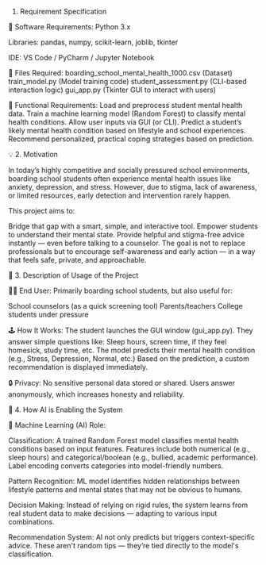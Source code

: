 1. Requirement Specification

🔧 Software Requirements: Python 3.x

Libraries: pandas, numpy, scikit-learn, joblib, tkinter

IDE: VS Code / PyCharm / Jupyter Notebook

📂 Files Required:
boarding_school_mental_health_1000.csv (Dataset)
train_model.py (Model training code)
student_assessment.py (CLI-based interaction logic)
gui_app.py (Tkinter GUI to interact with users)

🧠 Functional Requirements:
Load and preprocess student mental health data.
Train a machine learning model (Random Forest) to classify mental health conditions.
Allow user inputs via GUI (or CLI).
Predict a student’s likely mental health condition based on lifestyle and school experiences.
Recommend personalized, practical coping strategies based on prediction.


💡 2. Motivation

In today’s highly competitive and socially pressured school environments, boarding school students often experience mental health issues like anxiety, depression, and stress. However, due to stigma, lack of awareness, or limited resources, early detection and intervention rarely happen.

This project aims to:

Bridge that gap with a smart, simple, and interactive tool.
Empower students to understand their mental state.
Provide helpful and stigma-free advice instantly — even before talking to a counselor.
The goal is not to replace professionals but to encourage self-awareness and early action — in a way that feels safe, private, and approachable.


🧪 3. Description of Usage of the Project

👨‍🎓 End User:
Primarily boarding school students, but also useful for:

School counselors (as a quick screening tool)
Parents/teachers
College students under pressure

🕹️ How It Works:
The student launches the GUI window (gui_app.py).
They answer simple questions like:
Sleep hours, screen time, if they feel homesick, study time, etc.
The model predicts their mental health condition (e.g., Stress, Depression, Normal, etc.)
Based on the prediction, a custom recommendation is displayed immediately.

🔒 Privacy:
No sensitive personal data stored or shared.
Users answer anonymously, which increases honesty and reliability.


🤖 4. How AI is Enabling the System

🧠 Machine Learning (AI) Role:

Classification: A trained Random Forest model classifies mental health conditions based on input features.
Features include both numerical (e.g., sleep hours) and categorical/boolean (e.g., bullied, academic performance).
Label encoding converts categories into model-friendly numbers.

Pattern Recognition: ML model identifies hidden relationships between lifestyle patterns and mental states that may not be obvious to humans.

Decision Making: Instead of relying on rigid rules, the system learns from real student data to make decisions — adapting to various input combinations.

Recommendation System: AI not only predicts but triggers context-specific advice. These aren't random tips — they’re tied directly to the model's classification.
